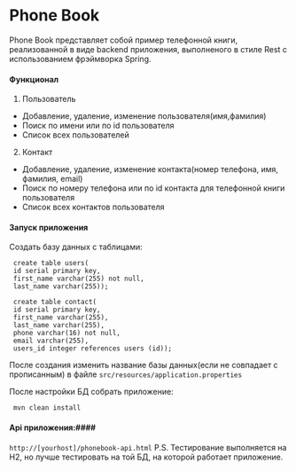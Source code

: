 # Phone Book

Phone Book представляет собой пример телефонной книги, реализованной в виде backend приложения, выполненого в стиле Rest с использованием фрэймворка Spring.
#### Функционал ####
 1.	Пользователь
  + Добавление, удаление, изменение пользователя(имя,фамилия)
  + Поиск по имени или по id пользователя
  + Список всех пользователей
 2. Контакт
  + Добавление, удаление, изменение контакта(номер телефона, имя, фамилия, email)
  + Поиск по номеру телефона или по id контакта для телефонной книги пользователя
  + Список всех контактов пользователя
#### Запуск приложения ####
Создать базу данных с таблицами:
```
 create table users(
 id serial primary key,
 first_name varchar(255) not null,
 last_name varchar(255));
 
 create table contact(
 id serial primary key,
 first_name varchar(255),
 last_name varchar(255),
 phone varchar(16) not null,
 email varchar(255),
 users_id integer references users (id));
 ```
 После создания изменить название базы данных(если не совпадает с прописанным) в файле `src/resources/application.properties`
 
 После настройки БД собрать приложение:
 ```
  mvn clean install
 ```
#### Api приложения:####
 `http://[yourhost]/phonebook-api.html`
P.S. Тестирование выполняется на H2, но лучше тестировать на той БД, на которой работает приложение.
 
